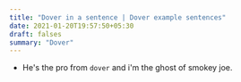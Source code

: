 ```yaml
---
title: "Dover in a sentence | Dover example sentences"
date: 2021-01-20T19:57:50+05:30
draft: falses
summary: "Dover"
---
```

- He's the pro from `dover` and i'm the ghost of smokey joe.
                 
